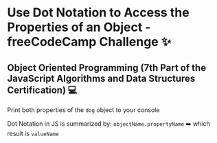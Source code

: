 # Use Dot Notation to Access the Properties of an Object - freeCodeCamp Challenge ✨

## Object Oriented Programming (7th Part of the JavaScript Algorithms and Data Structures Certification) 💻

Print both properties of the `dog` object to your console

Dot Notation in JS is summarized by: 
`objectName.propertyName` ➡️ which result is `valueName`

